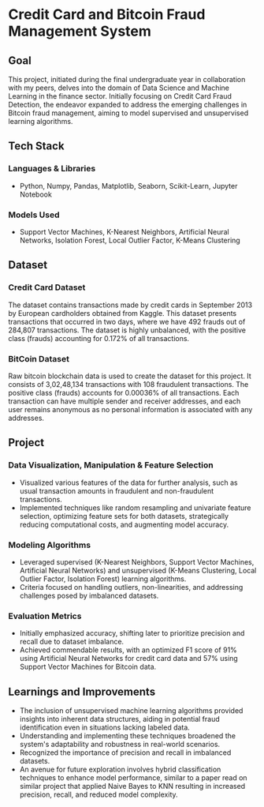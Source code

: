 # Credit Card and Bitcoin Fraud Management System

## Goal

This project, initiated during the final undergraduate year in collaboration with my peers, delves into the domain of Data Science and Machine Learning in the finance sector. Initially focusing on Credit Card Fraud Detection, the endeavor expanded to address the emerging challenges in Bitcoin fraud management, aiming to model supervised and unsupervised learning algorithms.

## Tech Stack

### Languages & Libraries
- Python, Numpy, Pandas, Matplotlib, Seaborn, Scikit-Learn, Jupyter Notebook

### Models Used
- Support Vector Machines, K-Nearest Neighbors, Artificial Neural Networks, Isolation Forest, Local Outlier Factor, K-Means Clustering

## Dataset

### Credit Card Dataset
The dataset contains transactions made by credit cards in September 2013 by European cardholders obtained from Kaggle. This dataset presents transactions that occurred in two days, where we have 492 frauds out of 284,807 transactions. The dataset is highly unbalanced, with the positive class (frauds) accounting for 0.172% of all transactions.

### BitCoin Dataset
Raw bitcoin blockchain data is used to create the dataset for this project. It consists of 3,02,48,134 transactions with 108 fraudulent transactions. The positive class (frauds) accounts for 0.00036% of all transactions. Each transaction can have multiple sender and receiver addresses, and each user remains anonymous as no personal information is associated with any addresses.

## Project

### Data Visualization, Manipulation & Feature Selection
- Visualized various features of the data for further analysis, such as usual transaction amounts in fraudulent and non-fraudulent transactions. 
- Implemented techniques like random resampling and univariate feature selection, optimizing feature sets for both datasets, strategically reducing computational costs, and augmenting model accuracy.

### Modeling Algorithms
- Leveraged supervised (K-Nearest Neighbors, Support Vector Machines, Artificial Neural Networks) and unsupervised (K-Means Clustering, Local Outlier Factor, Isolation Forest) learning algorithms.
- Criteria focused on handling outliers, non-linearities, and addressing challenges posed by imbalanced datasets.

### Evaluation Metrics
- Initially emphasized accuracy, shifting later to prioritize precision and recall due to dataset imbalance.
- Achieved commendable results, with an optimized F1 score of 91% using Artificial Neural Networks for credit card data and 57% using Support Vector Machines for Bitcoin data.

## Learnings and Improvements
- The inclusion of unsupervised machine learning algorithms provided insights into inherent data structures, aiding in potential fraud identification even in situations lacking labeled data.
- Understanding and implementing these techniques broadened the system's adaptability and robustness in real-world scenarios.
- Recognized the importance of precision and recall in imbalanced datasets.
- An avenue for future exploration involves hybrid classification techniques to enhance model performance, similar to a paper read on similar project that applied Naive Bayes to KNN resulting in increased precision, recall, and reduced model complexity. 
